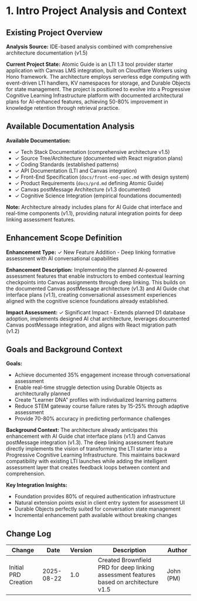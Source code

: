 # 1. Intro Project Analysis and Context

## Existing Project Overview

**Analysis Source:** IDE-based analysis combined with comprehensive architecture documentation (v1.5)

**Current Project State:**
Atomic Guide is an LTI 1.3 tool provider starter application with Canvas LMS integration, built on Cloudflare Workers using Hono framework. The architecture employs serverless edge computing with event-driven LTI handlers, KV namespaces for storage, and Durable Objects for state management. The project is positioned to evolve into a Progressive Cognitive Learning Infrastructure platform with documented architectural plans for AI-enhanced features, achieving 50-80% improvement in knowledge retention through retrieval practice.

## Available Documentation Analysis

**Available Documentation:**

- ✓ Tech Stack Documentation (comprehensive architecture v1.5)
- ✓ Source Tree/Architecture (documented with React migration plans)
- ✓ Coding Standards (established patterns)
- ✓ API Documentation (LTI and Canvas integration)
- ✓ Front-End Specification (`docs/front-end-spec.md` with design system)
- ✓ Product Requirements (`docs/prd.md` defining Atomic Guide)
- ✓ Canvas postMessage Architecture (v1.3 documented)
- ✓ Cognitive Science Integration (empirical foundations documented)

**Note:** Architecture already includes plans for AI Guide chat interface and real-time components (v1.1), providing natural integration points for deep linking assessment features.

## Enhancement Scope Definition

**Enhancement Type:** ✓ New Feature Addition - Deep linking formative assessment with AI conversational capabilities

**Enhancement Description:**
Implementing the planned AI-powered assessment features that enable instructors to embed contextual learning checkpoints into Canvas assignments through deep linking. This builds on the documented Canvas postMessage architecture (v1.3) and AI Guide chat interface plans (v1.1), creating conversational assessment experiences aligned with the cognitive science foundations already established.

**Impact Assessment:** ✓ Significant Impact - Extends planned D1 database adoption, implements designed AI chat architecture, leverages documented Canvas postMessage integration, and aligns with React migration path (v1.2)

## Goals and Background Context

**Goals:**

- Achieve documented 35% engagement increase through conversational assessment
- Enable real-time struggle detection using Durable Objects as architecturally planned
- Create "Learner DNA" profiles with individualized learning patterns
- Reduce STEM gateway course failure rates by 15-25% through adaptive assessment
- Provide 70-80% accuracy in predicting performance challenges

**Background Context:**
The architecture already anticipates this enhancement with AI Guide chat interface plans (v1.1) and Canvas postMessage integration (v1.3). The deep linking assessment feature directly implements the vision of transforming the LTI starter into a Progressive Cognitive Learning Infrastructure. This maintains backward compatibility with existing LTI launches while adding the intelligent assessment layer that creates feedback loops between content and comprehension.

**Key Integration Insights:**

- Foundation provides 80% of required authentication infrastructure
- Natural extension points exist in client entry system for assessment UI
- Durable Objects perfectly suited for conversation state management
- Incremental enhancement path available without breaking changes

## Change Log

| Change               | Date       | Version | Description                                                                            | Author    |
| -------------------- | ---------- | ------- | -------------------------------------------------------------------------------------- | --------- |
| Initial PRD Creation | 2025-08-22 | 1.0     | Created Brownfield PRD for deep linking assessment features based on architecture v1.5 | John (PM) |
